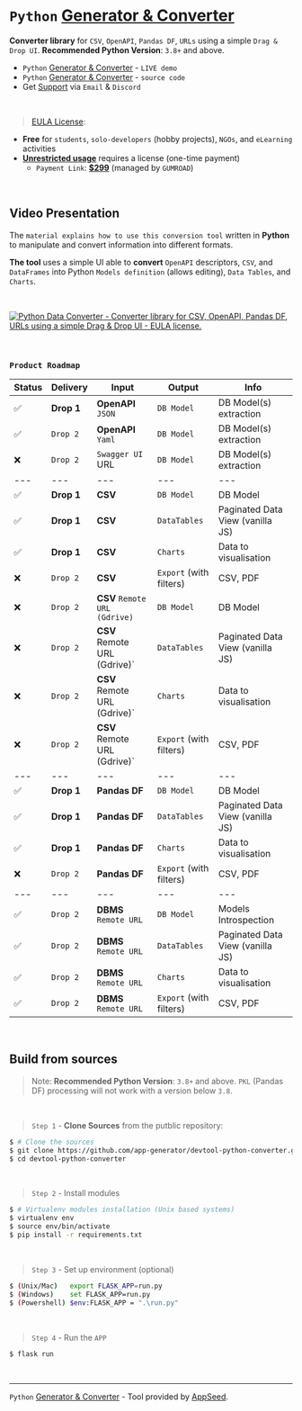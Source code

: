# `Python` [Generator & Converter](https://app-generator.dev/)

**Converter library** for `CSV`, `OpenAPI`, `Pandas DF`, `URLs` using a simple `Drag & Drop UI`. **Recommended Python Version**: `3.8+` and above.

- `Python` [Generator & Converter](https://app-generator.dev/) - `LIVE demo`
- `Python` [Generator & Converter](https://github.com/app-generator/devtool-python-converter) - `source code`
- Get [Support](https://appseed.us/support/) via `Email` & `Discord`

<br />

> [EULA License](https://github.com/app-generator/devtool-python-converter/blob/master/LICENSE.md): 

- **Free** for `students`, `solo-developers` (hobby projects), `NGOs`, and `eLearning` activities
- **[Unrestricted usage](https://github.com/app-generator/devtool-python-converter/blob/master/LICENSE.md#lifetime-license)** requires a license (one-time payment) 
  - `Payment Link`: **[$299](https://appseed.gumroad.com/l/devtool-python-converter)** (managed by `GUMROAD`) 

<br />

## Video Presentation 

The `material explains how to use this conversion tool` written in **Python** to manipulate and convert information into different formats. 

**The tool** uses a simple UI able to **convert** `OpenAPI` descriptors, `CSV`, and `DataFrames` into Python `Models definition` (allows editing), `Data Tables`, and `Charts`. 

<br />

[![Python Data Converter - Converter library for CSV, OpenAPI, Pandas DF, URLs using a simple Drag & Drop UI - EULA license.](https://user-images.githubusercontent.com/51070104/207289612-000891c6-7c4d-487c-9599-7aac96928f0b.jpg)](https://www.youtube.com/watch?v=87qvYSvjGOk)

<br />

### `Product Roadmap`

| Status | Delivery | Input | Output | Info | 
| --- | --- | --- | --- | --- |
| ✅ | **Drop 1** | **OpenAPI** `JSON` | `DB Model` | DB Model(s) extraction |
| ✅ | `Drop 2` | **OpenAPI** `Yaml` | `DB Model` | DB Model(s) extraction |
| ❌ | `Drop 2` | `Swagger UI` URL | `DB Model` | DB Model(s) extraction |
| --- | --- | --- | --- | --- |
| ✅ | **Drop 1** | **CSV** | `DB Model` | DB Model |
| ✅ | **Drop 1** | **CSV** | `DataTables` | Paginated Data View (vanilla JS) |
| ✅ | **Drop 1** | **CSV** | `Charts` | Data to visualisation  |
| ❌ | `Drop 2` | **CSV** | `Export` (with filters) | CSV, PDF  |
| ❌ | `Drop 2` | **CSV** `Remote URL (Gdrive)` | `DB Model` | DB Model |
| ❌ | `Drop 2` | **CSV** Remote URL (Gdrive)` | `DataTables` | Paginated Data View (vanilla JS) |
| ❌ | `Drop 2` | **CSV** Remote URL (Gdrive)` | `Charts` | Data to visualisation  |
| ❌ | `Drop 2` | **CSV** Remote URL (Gdrive)` | `Export` (with filters) | CSV, PDF  |
| --- | --- | --- | --- | --- |
| ✅ | **Drop 1** | **Pandas DF** | `DB Model` | DB Model |
| ✅ | **Drop 1** | **Pandas DF** | `DataTables` | Paginated Data View (vanilla JS) |
| ✅ | **Drop 1** | **Pandas DF** | `Charts` | Data to visualisation  |
| ❌ | `Drop 2` | **Pandas DF** | `Export` (with filters) | CSV, PDF  |
| --- | --- | --- | --- | --- |
| ✅ | `Drop 2` | **DBMS** `Remote URL` | `DB Model` | Models Introspection |
| ✅ | `Drop 2` | **DBMS** `Remote URL` | `DataTables` | Paginated Data View (vanilla JS) |
| ✅ | `Drop 2` | **DBMS** `Remote URL` | `Charts` | Data to visualisation  |
| ✅ | `Drop 2` | **DBMS** `Remote URL` | `Export` (with filters) | CSV, PDF  |

<br />

## Build from sources

> Note: **Recommended Python Version**: `3.8+` and above. `PKL` (Pandas DF) processing will not work with a version below `3.8`. 

<br />

> `Step 1` - **Clone Sources** from the putblic repository:  

```bash
$ # Clone the sources
$ git clone https://github.com/app-generator/devtool-python-converter.git
$ cd devtool-python-converter
```

<br />

> `Step 2` - Install modules 

```bash
$ # Virtualenv modules installation (Unix based systems)
$ virtualenv env
$ source env/bin/activate
$ pip install -r requirements.txt
```

<br />

> `Step 3` - Set up environment (optional) 

```bash
$ (Unix/Mac)   export FLASK_APP=run.py
$ (Windows)    set FLASK_APP=run.py
$ (Powershell) $env:FLASK_APP = ".\run.py"
```

<br />

> `Step 4` - Run the `APP` 

```bash
$ flask run 
```

<br />

---
`Python` [Generator & Converter](https://app-generator.dev/) - Tool provided by [AppSeed](https://appseed.us).
